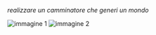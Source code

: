 *realizzare un camminatore che generi un mondo*

![immagine 1](https://raw.githubusercontent.com/peterbaru/archive/master/peterbaru/Esercizi/generatoremondo/img%202.png)
![immagine 2](https://raw.githubusercontent.com/peterbaru/archive/master/peterbaru/Esercizi/generatoremondo/img.png)
